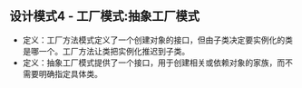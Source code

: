 ## 设计模式4 - 工厂模式:抽象工厂模式

- 定义：工厂方法模式定义了一个创建对象的接口，但由子类决定要实例化的类是哪一个。工厂方法让类把实例化推迟到子类。
- 定义：抽象工厂模式提供了一个接口，用于创建相关或依赖对象的家族，而不需要明确指定具体类。